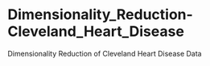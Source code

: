 # Dimensionality_Reduction-Cleveland_Heart_Disease
Dimensionality Reduction of Cleveland Heart Disease Data
